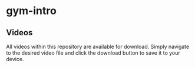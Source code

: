 # gym-intro

## Videos
All videos within this repository are available for download. Simply navigate to the desired video file and click the download button to save it to your device.
